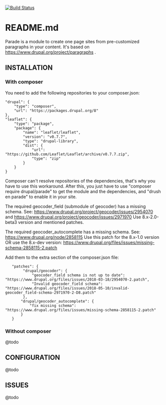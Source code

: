 [![Build Status](https://travis-ci.org/brainsum/parade.svg?branch=8.x-2.x)](https://travis-ci.org/brainsum/parade)

# README.md

Parade is a module to create one page sites from pre-customized paragraphs in your content.
It's based on https://www.drupal.org/project/paragraphs .

## INSTALLATION
### With composer
You need to add the following repositories to your composer.json:

    "drupal": {
        "type": "composer",
        "url": "https://packages.drupal.org/8"
    },
    "leaflet": {
        "type": "package",
        "package": {
            "name": "leaflet/leaflet",
            "version": "v0.7.7",
            "type": "drupal-library",
            "dist": {
                "url": "https://github.com/Leaflet/Leaflet/archive/v0.7.7.zip",
                "type": "zip"
            }
        }
    }

Composer can't resolve repositories of the dependencies, that's why you have to
use this workaround. After this, you just have to use "composer require
drupal/parade" to get the module and the dependencies, and "drush en parade" to
enable it in your site.

The required geocoder_field (submodule of geocoder) has a missing schema.
See: https://www.drupal.org/project/geocoder/issues/2954070 and
https://www.drupal.org/project/geocoder/issues/2971970
Use 8.x-2.0-beta3 version and mentioned patches.

The required geocoder_autocomplete has a missing schema.
See: https://www.drupal.org/node/2858115
Use this patch for the 8.x-1.0 version OR use the 8.x-dev version:
https://www.drupal.org/files/issues/missing-schema-2858115-2.patch

Add them to the extra section of the composer.json file:

       "patches": {
            "drupal/geocoder": {
                "geocoder_field schema is not up to date": "https://www.drupal.org/files/issues/2018-03-18/2954070-2.patch",
                "Invalid geocoder_field schema": "https://www.drupal.org/files/issues/2018-05-10/invalid-geocoder_field-schema-2971970-2-D8.patch"
            },
           "drupal/geocoder_autocomplete": {
               "fix missing schema": "https://www.drupal.org/files/issues/missing-schema-2858115-2.patch"
           }
       }

### Without composer
@todo


## CONFIGURATION

@todo

## ISSUES

@todo
